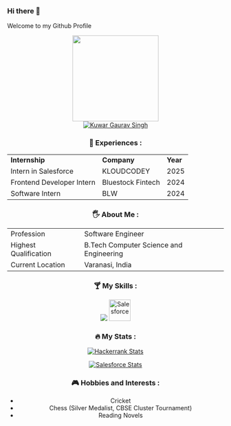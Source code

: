 ### Hi there 👋
Welcome to my Github Profile

<div align="center">
  <div id="header" align="center">
    <img src="https://media.giphy.com/media/RbDKaczqWovIugyJmW/giphy.gif" width="200"/>
  </div>

  <div id="badges" align="center">
    <a href="https://linkedin.com/in/kuwar-gaurav-singh-b54b54228/">
      <img src="https://img.shields.io/badge/LinkedIn-blue?style=for-the-badge&logo=linkedin&logoColor=white" alt="Kuwar Gaurav Singh"/>
    </a>
  </div>

  ### 🎨 Experiences :
  <table>
    <tr>
      <td><strong>Internship</strong></td>
      <td><strong>Company</strong></td>
      <td><strong>Year</strong></td>
    </tr>
    <tr>
      <td>Intern in Salesforce</td>
      <td>KLOUDCODEY</td>
      <td>2025</td>
    </tr>
    <tr>
      <td>Frontend Developer Intern</td>
      <td>Bluestock Fintech</td>
      <td>2024</td>
    </tr>
    <tr>
      <td>Software Intern</td>
      <td>BLW</td>
      <td>2024</td>
    </tr>
  </table>

  ### 🖐 About Me :
  <table>
    <tr>
      <td>Profession</td>
      <td>Software Engineer</td>
    </tr>
    <tr>
      <td>Highest Qualification</td>
      <td>B.Tech Computer Science and Engineering</td>
    </tr>
    <tr>
      <td>Current Location</td>
      <td>Varanasi, India</td>
    </tr>
  </table>

  ### 🍸 My Skills :
  <p align="center">
<img src="https://skillicons.dev/icons?i=python,django,flask,androidstudio,mysql,c,html,css,bootstrap,figma,visualstudio,github" />
<img src="https://cdn.simpleicons.org/salesforce/blue" alt="Salesforce" width="50" height="50" />

  </p>

  ### :fire: My Stats :
  
  [![Hackerrank Stats](https://img.shields.io/badge/HackerRank-Profile-green?style=for-the-badge&logo=hackerrank)](https://www.hackerrank.com/profile/singhkuwargaurav)
  
  [![Salesforce Stats](https://img.shields.io/badge/Salesforce-Profile-blue?style=for-the-badge&logo=salesforce)](https://trailblazer.me/id/singhkuwargaurav)

  ### 🎮 Hobbies and Interests :
  - Cricket
  - Chess (Silver Medalist, CBSE Cluster Tournament)
  - Reading Novels
</div>
